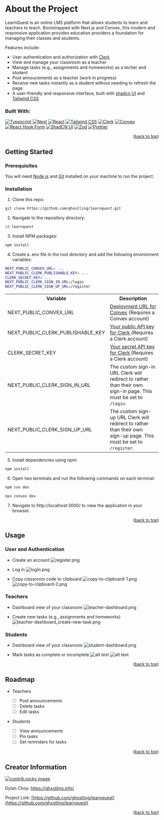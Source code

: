 <a id="readme-top"></a>

# About the Project

LearnQuest is an online LMS platform that allows students to learn and teachers to teach. Bootstrapped with Next.js and Convex, this modern and responsive application provides education providers a foundation for managing their classes and students.

Features include:

- User authentication and authorization with [Clerk](https://clerk.com/)
- View and manage your classroom as a teacher
- Manage tasks (e.g., assignments and homeworks) as a techer and student
- Post annoucements as a teacher (work in progress)
- Receive new tasks instantly as a student without needing to refresh the page
- A user-friendly and responsive interface, built with [shadcn UI](https://ui.shadcn.com/) and [Tailwind CSS](https://tailwindcss.com/)

### Built With:

[![Typescript][Typescript]][Typescript-url]
[![Next][Next.js]][Next-url]
[![React][React.js]][React-url]
[![Tailwind CSS][Tailwind CSS]][Tailwind CSS-url]
[![Clerk][Clerk]][Clerk-url]
[![Convex][Convex]][Convex-url]
[![React Hook Form][React Hook Form]][React Hook Form-url]
[![ShadCN UI][ShadCN UI]][ShadCN UI-url]
[![Zod][Zod]][Zod-url]
[![Prettier][Prettier]][Prettier-url]

<p align="right">(<a href="#readme-top">back to top</a>)</p>

<!-- GETTING STARTED -->

## Getting Started

### Prerequisites

You will need [Node.js](https://nodejs.org/en/download/) and [Git](https://git-scm.com/downloads) installed on your machine to run the project.

### Installation

1.  Clone this repo:

```sh
git clone https://github.com/ghxstling/learnquest.git
```

2. Navigate to the repository directory:

```sh
cd learnquest
```

3. Install NPM packages:

```sh
npm install
```

4. Create a .env file in the root directory and add the following environment variables:

```sh
NEXT_PUBLIC_CONVEX_URL= ...
NEXT_PUBLIC_CLERK_PUBLISHABLE_KEY= ...
CLERK_SECRET_KEY= ...
NEXT_PUBLIC_CLERK_SIGN_IN_URL=/login
NEXT_PUBLIC_CLERK_SIGN_UP_URL=/register
```

  <table>
  <tr>
    <th>Variable</th>
    <th>Description</th>
  </tr>
  <tr>
    <td>NEXT_PUBLIC_CONVEX_URL</td>
    <td>
    <a href="https://docs.convex.dev/client/react/deployment-urls">Deployment URL for Convex</a>
    (Requires a Convex account)
    </td> 
  </tr>
  <tr>
    <td>NEXT_PUBLIC_CLERK_PUBLISHABLE_KEY</td>
    <td>
        <a href="https://docs.clerk.dev/">
        Your public API key for Clerk 
        </a> (Requires a Clerk account)
    </td>
  </tr>
  <tr>
    <td>CLERK_SECRET_KEY</td>
    <td>
        <a href="https://docs.clerk.dev/">
        Your secret API key for Clerk
        </a> (Requires a Clerk account)
    </td>
  </tr>
  <tr>
    <td>NEXT_PUBLIC_CLERK_SIGN_IN_URL</td>
    <td>
        The custom sign-in URL Clerk will redirect to rather than their own sign-in page. This must be set to <code>/login</code>.
    </td>
  </tr>
  <tr>
    <td>NEXT_PUBLIC_CLERK_SIGN_UP_URL</td>
    <td>
        The custom sign-up URL Clerk will redirect to rather than their own sign-up page. This must be set to <code>/register</code>.
    </td>
  </tr>
  </table>

5. Install dependencies using npm:

```sh
npm install
```

6. Open two terminals and run the following commands on each terminal:

```sh
npm run dev
```

```sh
npx convex dev
```

7. Navigate to http://localhost:3000/ to view the application in your browser.

<p align="right">(<a href="#readme-top">back to top</a>)</p>

<!-- USAGE EXAMPLES -->

## Usage

### User and Authentication

- Create an account
  ![register.png](README.assets/register.png)

- Log in
  ![login.png](README.assets/login.png)

- Copy classroom code to clipboard
  ![copy-to-clipboard-1.png](README.assets/copy-to-clipboard-1.png)
  ![copy-to-clipboard-2.png](README.assets/copy-to-clipboard-2.png)

### Teachers

- Dashboard view of your classroom
  ![teacher-dashboard.png](README.assets/teacher-dashboard.png)

- Create new tasks (e.g., assignments and homeworks)
  ![teacher-dashboard_create-new-task.png](README.assets/teacher-dashboard_create-new-task.png)

### Students

- Dashboard view of your classroom
  ![student-dashboard.png](README.assets/student-dashboard.png)

- Mark tasks as complete or incomplete
  ![alt text](README.assets/student-dashboard_manage-task-2.png)
  ![alt text](README.assets/student-dashboard_manage-task.png)

<p align="right">(<a href="#readme-top">back to top</a>)</p>

<!-- ROADMAP -->

## Roadmap

- Teachers

  - [ ] Post announcements
  - [ ] Delete tasks
  - [ ] Edit tasks

- Students
  - [ ] View announcements
  - [ ] Pin tasks
  - [ ] Set reminders for tasks

<p align="right">(<a href="#readme-top">back to top</a>)</p>

## Creator Information

<a href="https://github.com/ghxstling/learnquest/graphs/contributors">
  <img src="https://contrib.rocks/image?repo=ghxstling/learnquest" alt="contrib.rocks image" />
</a>

Dylan Choy: https://ghxstling.info/

Project Link: [https://github.com/ghxstling/learnquest](https://github.com/ghxstling/learnquest)

<p align="right">(<a href="#readme-top">back to top</a>)</p>
<!-- MARKDOWN LINKS & IMAGES -->
<!-- https://www.markdownguide.org/basic-syntax/#reference-style-links -->

[contributors-shield]: https://img.shields.io/github/contributors/ghxstling/learnquest.svg?style=for-the-badge
[contributors-url]: https://github.com/ghxstling/learnquest/graphs/contributors
[forks-shield]: https://img.shields.io/github/forks/ghxstling/learnquest.svg?style=for-the-badge
[forks-url]: https://github.com/ghxstling/learnquest/network/members
[stars-shield]: https://img.shields.io/github/stars/ghxstling/learnquest.svg?style=for-the-badge
[stars-url]: https://github.com/ghxstling/learnquest/stargazers
[issues-shield]: https://img.shields.io/github/issues/ghxstling/learnquest.svg?style=for-the-badge
[issues-url]: https://github.com/ghxstling/learnquest/issues
[license-shield]: https://img.shields.io/github/license/ghxstling/learnquest.svg?style=for-the-badge
[license-url]: https://github.com/ghxstling/learnquest/blob/master/LICENSE.txt
[linkedin-shield]: https://img.shields.io/badge/-LinkedIn-black.svg?style=for-the-badge&logo=linkedin&colorB=555
[linkedin-url]: https://linkedin.com/in/dylan-choy
[product-screenshot]: images/screenshot.png
[Typescript]: https://img.shields.io/badge/TypeScript-007ACC?style=for-the-badge&logo=typescript&logoColor=white
[Typescript-url]: https://www.typescriptlang.org/
[Next.js]: https://img.shields.io/badge/next.js-000000?style=for-the-badge&logo=nextdotjs&logoColor=white
[Next-url]: https://nextjs.org/
[React.js]: https://img.shields.io/badge/React-20232A?style=for-the-badge&logo=react&logoColor=61DAFB
[React-url]: https://reactjs.org/
[Clerk]: https://img.shields.io/badge/Clerk-35495E?style=for-the-badge&logo=clerk
[Clerk-url]: https://clerk.com/
[Tailwind CSS]: https://img.shields.io/badge/Tailwind_CSS-38B2AC?style=for-the-badge&logo=tailwind-css&logoColor=white
[Tailwind CSS-url]: https://tailwindcss.com/
[Convex]: https://img.shields.io/badge/Convex-f73b0c?style=for-the-badge
[Convex-url]: https://convex.dev/
[React Hook Form]: https://img.shields.io/badge/React_Hook_Form-EC5990?style=for-the-badge&logo=reacthookform&logoColor=white
[React Hook Form-url]: https://convex.dev/
[Zod]: https://img.shields.io/badge/zod-3E67B1?style=for-the-badge&logo=zod&logoColor=white
[Zod-url]: https://https://zod.dev/
[ShadCN UI]: https://img.shields.io/badge/shadcnui-000000?style=for-the-badge&logo=shadcnui&logoColor=white
[ShadCN UI-url]: https://ui.shadcn.com/
[Prettier]: https://img.shields.io/badge/prettier-F7B93E?style=for-the-badge&logo=prettier&logoColor=white
[Prettier-url]: https://prettier.io/
